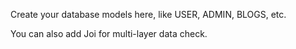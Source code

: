 Create your database models here, like USER, ADMIN, BLOGS, etc.

You can also add Joi for multi-layer data check.